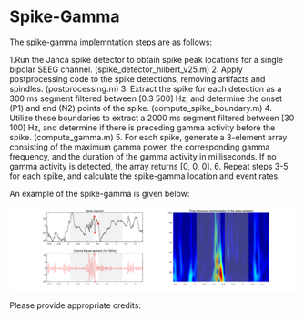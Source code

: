 # Spike-Gamma

The spike-gamma implemntation steps are as follows:

1.Run the Janca spike detector to obtain spike peak locations for a single bipolar SEEG channel. (spike_detector_hilbert_v25.m)
2. Apply postprocessing code to the spike detections, removing artifacts and spindles. (postprocessing.m)
3. Extract the spike for each detection as a 300 ms segment filtered between [0.3 500] Hz, and determine the onset (P1) and end (N2) points of the spike. (compute_spike_boundary.m)
4. Utilize these boundaries to extract a 2000 ms segment filtered between [30 100] Hz, and determine if there is preceding gamma activity before the spike. (compute_gamma.m)
5. For each spike, generate a 3-element array consisting of the maximum gamma power, the corresponding gamma frequency, and the duration of the gamma activity in milliseconds. If no gamma activity is detected, the array returns [0, 0, 0].
6. Repeat steps 3-5 for each spike, and calculate the spike-gamma location and event rates.

An example of the spike-gamma is given below:

![Spike-gamma example](example.png)


Please provide appropriate credits:

